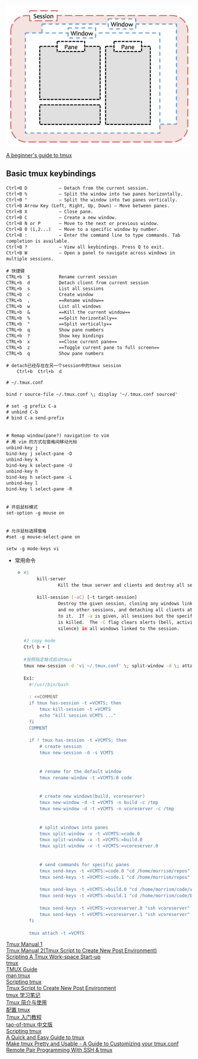 ![Image 4.png](./assets/Image_4_1670374694509_0.png)  

[A beginner's guide to tmux](https://www.redhat.com/en/blog/introduction-tmux-linux)  

## Basic tmux keybindings
```tmux
Ctrl+B D 			— Detach from the current session.
Ctrl+B % 			— Split the window into two panes horizontally.
Ctrl+B " 			— Split the window into two panes vertically.
Ctrl+B Arrow Key (Left, Right, Up, Down) — Move between panes.
Ctrl+B X 			— Close pane.
Ctrl+B C 			— Create a new window.
Ctrl+B N or P 		— Move to the next or previous window.
Ctrl+B 0 (1,2...) 	— Move to a specific window by number.
Ctrl+B : 			— Enter the command line to type commands. Tab completion is available.
Ctrl+B ? 			— View all keybindings. Press Q to exit.
Ctrl+B W 			— Open a panel to navigate across windows in multiple sessions.

# 快捷键
CTRL+b  $   		Rename current session
CTRL+b  d   		Detach client from current session
CTRL+b  s   		List all sessions
CTRL+b  c   		Create window
CTRL+b  ,   		==Rename window==
CTRL+b  w   		List all windows
CTRL+b  &   		==Kill the current window==
CTRL+b  %   		==Split horizontally==
CTRL+b  "   		==Split vertically==
CTRL+b  q   		Show pane numbers
CTRL+b  ?   		Show key bindings
CTRL+b  x   		==Close current pane==
CTRL+b  z   		==Toggle current pane to full screen==
CTRL+b  q   		Show pane numbers

# detach已经存在在另一个session中的tmux session
	Ctrl+b  Ctrl+b  d

```

```tmux
# ~/.tmux.conf

bind r source-file ~/.tmux.conf \; display '~/.tmux.conf sourced'

# set -g prefix C-a
# unbind C-b
# bind C-a send-prefix


# Remap window(pane?) navigation to vim
# 用 vim 的方式在窗格间移动光标
unbind-key j
bind-key j select-pane -D
unbind-key k
bind-key k select-pane -U
unbind-key h
bind-key h select-pane -L
unbind-key l
bind-key l select-pane -R


# 开启鼠标模式
set-option -g mouse on


# 允许鼠标选择窗格
#set -g mouse-select-pane on

setw -g mode-keys vi
```
- 常用命令
	- ```bash
	  #1
	       kill-server
	               Kill the tmux server and clients and destroy all sessions.
	  
	       kill-session [-aC] [-t target-session]
	               Destroy the given session, closing any windows linked to it
	               and no other sessions, and detaching all clients attached
	               to it.  If -a is given, all sessions but the specified one
	               is killed.  The -C flag clears alerts (bell, activity, or
	               silence) in all windows linked to the session.
	  
	  #2 copy mode
	  Ctrl b + [
	  
	  #按照指定格式启动tmux
	  tmux new-session -d 'vi ~/.tmux.conf' \; split-window -d \; attach
	  
	  Ex1:
		#!/usr/bin/bash

		: <<COMMENT
		if tmux has-session -t =VCMTS; then
			tmux kill-session -t =VCMTS
			echo "kill session VCMTS ..."
		fi
		COMMENT

		if ! tmux has-session -t =VCMTS; then
			# create session
			tmux new-session -d -s VCMTS


			# rename for the default window
			tmux rename-window -t =VCMTS:0 code


			# create new windows(build, vcoreserver)
			tmux new-window -d -t =VCMTS -n build -c /tmp
			tmux new-window -d -t =VCMTS -n vcoreserver -c /tmp


			# split windows into panes
			tmux split-window -v -t =VCMTS:=code.0
			tmux split-window -v -t =VCMTS:=build.0
			tmux split-window -v -t =VCMTS:=vcoreserver.0


			# send commands for specific panes
			tmux send-keys -t =VCMTS:=code.0 "cd /home/morrism/repos" Enter
			tmux send-keys -t =VCMTS:=code.1 "cd /home/morrism/repos" Enter

			tmux send-keys -t =VCMTS:=build.0 "cd /home/morrism/code/vcmos" Enter
			tmux send-keys -t =VCMTS:=build.1 "cd /home/morrism/code/build" Enter

			tmux send-keys -t =VCMTS:=vcoreserver.0 "ssh vcoreserver" Enter
			tmux send-keys -t =VCMTS:=vcoreserver.1 "ssh vcoreserver" Enter
		fi

		tmux attach -t =VCMTS
	  ```


[Tmux Manual 1](https://zhauniarovich.com/post/2021/2021-03-tmux/)  
[Tmux Manual 2(Tmux Script to Create New Post Environment)](https://zhauniarovich.com/post/2021/2021-07-new-post-script/)  
[Scripting A Tmux Work-space Start-up](https://ryan.himmelwright.net/post/scripting-tmux-workspaces/)  
[tmux](https://www.mankier.com/1/tmux)  
[TMUX Guide](https://tmuxguide.readthedocs.io/en/latest/tmux/tmux.html)  
[man tmux](https://man7.org/linux/man-pages/man1/tmux.1.html)  
[Scripting tmux](https://www.arp242.net/tmux.html)  
[Tmux Script to Create New Post Environment](https://zhauniarovich.com/post/2021/2021-07-new-post-script/)  
[tmux 学习笔记](https://yuhi.xyz/post/tmux-%E5%AD%A6%E4%B9%A0%E7%AC%94%E8%AE%B0/)  
[Tmux 简介与使用](https://blog.donothing.site/2016/09/29/tmux/)  
[配置 tmux](https://aquaregia.gitbooks.io/tmux-productive-mouse-free-development_zh/content/book-content/Chapter2.html)  
[Tmux 入门教程](https://blog.twofei.com/807/)  
[tao-of-tmux 中文版](https://tao-of-tmux.readthedocs.io/zh-cn/latest/index.html)  
[Scripting tmux](https://toastdriven.com/blog/2009/oct/08/scripting-tmux/)  
[A Quick and Easy Guide to tmux](https://hamvocke.com/blog/a-quick-and-easy-guide-to-tmux/)    
[Make tmux Pretty and Usable - A Guide to Custom­izing your tmux.conf](https://hamvocke.com/blog/a-guide-to-customizing-your-tmux-conf/)    
[Remote Pair Programming With SSH & tmux](https://hamvocke.com/blog/remote-pair-programming-with-tmux/)    